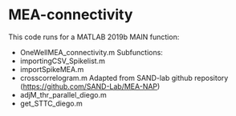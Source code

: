 # MEA-connectivity
This code runs for a MATLAB 2019b
MAIN function: 
- OneWellMEA_connectivity.m
Subfunctions:
- importingCSV_Spikelist.m
- importSpikeMEA.m
- crosscorrelogram.m
Adapted from SAND-lab github repository (https://github.com/SAND-Lab/MEA-NAP)
- adjM_thr_parallel_diego.m
- get_STTC_diego.m
